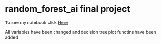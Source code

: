# random_forest_ai final project 
To see my notebook click [Here](random-forest-ai.ipynb)

All variables have been changed and decision tree plot functins have been added 
